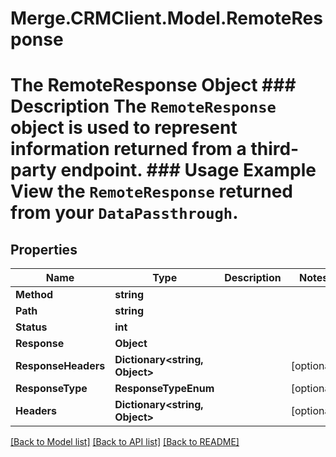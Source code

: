 # Merge.CRMClient.Model.RemoteResponse
# The RemoteResponse Object ### Description The `RemoteResponse` object is used to represent information returned from a third-party endpoint.  ### Usage Example View the `RemoteResponse` returned from your `DataPassthrough`.

## Properties

Name | Type | Description | Notes
------------ | ------------- | ------------- | -------------
**Method** | **string** |  | 
**Path** | **string** |  | 
**Status** | **int** |  | 
**Response** | **Object** |  | 
**ResponseHeaders** | **Dictionary&lt;string, Object&gt;** |  | [optional] 
**ResponseType** | **ResponseTypeEnum** |  | [optional] 
**Headers** | **Dictionary&lt;string, Object&gt;** |  | [optional] 

[[Back to Model list]](../README.md#documentation-for-models) [[Back to API list]](../README.md#documentation-for-api-endpoints) [[Back to README]](../README.md)

